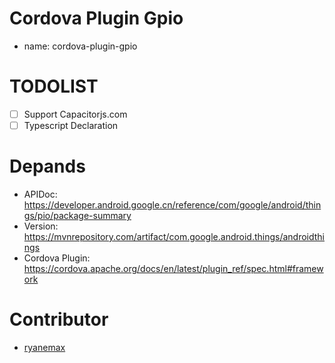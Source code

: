 # Cordova Plugin Gpio
- name: cordova-plugin-gpio

# TODOLIST
- [ ] Support Capacitorjs.com
- [ ] Typescript Declaration

# Depands
- APIDoc: https://developer.android.google.cn/reference/com/google/android/things/pio/package-summary
- Version: https://mvnrepository.com/artifact/com.google.android.things/androidthings
- Cordova Plugin: https://cordova.apache.org/docs/en/latest/plugin_ref/spec.html#framework

# Contributor
- [ryanemax](https://github.com/ryanemax)